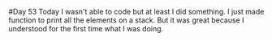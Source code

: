 #Day 53
Today I wasn't able to code but at least I did something.
I just made function to print all the elements on a stack.
But it was great because I understood for the first time what I was doing.

